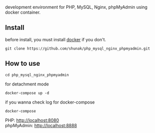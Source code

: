 development environment for PHP, MySQL, Nginx, phpMyAdmin using docker container.
## Install
before install, you must install [docker](https://www.docker.com/get-started) if you don't.
```
git clone https://github.com/shunak/php_mysql_nginx_phpmyadmin.git
```
## How to use
```
cd php_mysql_nginx_phpmyadmin
```
for detachment mode
```
docker-compose up -d
```
if you wanna check log for docker-compose
```
docker-compose
```
PHP: [http://localhost:8080](http://localhost:8080) <br>
phpMyAdmin: [http://localhost:8888](http://localhost:8888)


